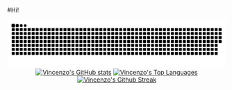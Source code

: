 #Hi!



<div align="center">
<img alt="github contribution grid snake animation" src="https://raw.githubusercontent.com/VincenzoRallo/VincenzoRallo/output/github-contribution-grid-snake.svg">  
<a href="https://github.com/VincenzoRallo"><img width="60%" src="https://github-readme-stats.vercel.app/api?username=VincenzoRallo&hide=&count_private=true&theme=transparent&hide_border=true&show_icons=true" alt="Vincenzo's GitHub stats"/></a>
<a href="https://github.com/VincenzoRallo"><img alt="Vincenzo's Top Languages" width="38.25%" src="https://github-readme-stats.vercel.app/api/top-langs/?username=VincenzoRallo&langs_count=10&count_private=true&layout=compact&theme=transparent&hide_border=true"/></a>
<a href="https://github.com/VincenzoRallo/VincenzoRallo"/><img alt="Vincenzo's Github Streak" src="https://github-readme-streak-stats.herokuapp.com/?user=VincenzoRallo&show_icons=true&count_private=true&theme=transparent&hide_border=true" width = "60%"/></a>
</div>
